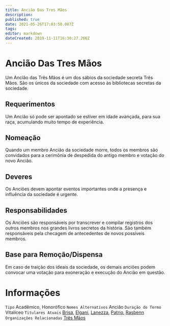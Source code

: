 ```yaml
---
title: Ancião Das Tres Mãos
description: 
published: true
date: 2021-05-26T17:03:50.087Z
tags: 
editor: markdown
dateCreated: 2019-11-11T16:30:27.266Z
---
```


<!-- SUBTITLE: Visão geral sobre Ancião Das Tres Mãos -->

# Ancião Das Tres Mãos
Um Ancião das Três Mãos é um dos sábios da sociedade secreta Três Mãos. São os únicos da sociedade com acesso às bibliotecas secretas da sociedade.

## Requerimentos
Um Ancião só pode ser apontado se estiver em idade avançada, para sua raça, acumulando muito tempo de experiência.

## Nomeação
Quando um membro Ancião da sociedade morre, todos os membros são convidados para a cerimônia de despedida do antigo membro e votação do novo Ancião.

## Deveres
Os Anciões devem apontar eventos importantes onde a presença e influência da sociedade é urgente.

## Responsabilidades
Os Anciões são responsáveis por transcrever e compilar registros dos outros membros nos grandes livros secretos da história. São também responsáveis pela checagem de antecedentes de novos possíveis membros.

## Base para Remoção/Dispensa
Em caso de traição dos ideais da sociedade, os demais anciões podem convocar uma votação para exoneração e execução do Ancião em questão.

# Informações
`Tipo` Acadêmico, Honorófico
`Nomes Alternativos` Ancião
`Duração do Termo` Vitalíceo
`Titulares Atuais` [Brisa](http://), [Elgani](http://), [Lanezza](http://), [Patrio](http://), [Rasbenn](http://)
`Organizações Relacionadas` [Três Mãos](http://localhost/faccoes/faccoes-independentes/tres-maos#tres-maos)

